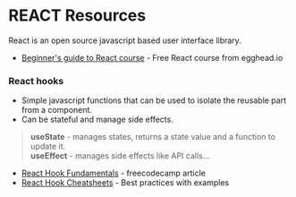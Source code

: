 # REACT Resources

React is an open source javascript based user interface library.

- [Beginner's guide to React course](https://egghead.io/courses/the-beginner-s-guide-to-react) - Free React course from egghead.io

### React hooks 
- Simple javascript functions that can be used to isolate the reusable part from a component. 
- Can be stateful and manage side effects.    

>**useState** - manages states, returns a state value and a function to update it.   
>**useEffect** - manages side effects like API calls...  

- [React Hook Fundamentals](https://www.freecodecamp.org/news/react-hooks-fundamentals/#:~:text=React%20Hooks%20are%20simple%20JavaScript,updater%20function%20to%20update%20it.) - freecodecamp article
- [React Hook Cheatsheets](https://blog.logrocket.com/react-hooks-cheat-sheet-solutions-common-problems/) - Best practices with examples


